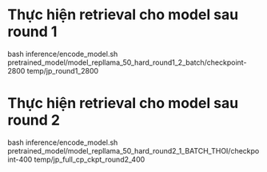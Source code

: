 # Thực hiện retrieval cho model sau round 1
bash inference/encode_model.sh pretrained_model/model_repllama_50_hard_round1_2_batch/checkpoint-2800 temp/jp_round1_2800

# Thực hiện retrieval cho model sau round 2
bash inference/encode_model.sh pretrained_model/model_repllama_50_hard_round2_1_BATCH_THOI/checkpoint-400 temp/jp_full_cp_ckpt_round2_400